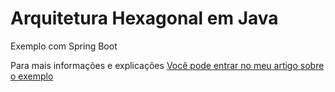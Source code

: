 # Arquitetura Hexagonal em Java
Exemplo com Spring Boot

Para mais informações e explicações
[Você pode entrar no meu artigo sobre o exemplo](http://rdrblog.com.br/bl/2019/08/28/arquitetura-hexagonal-com-java/)
